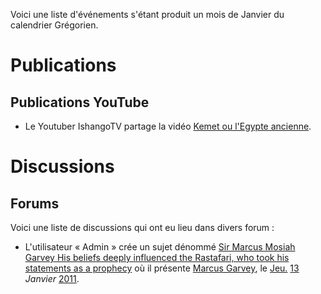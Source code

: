<!-- TITLE: 01-Janvier -->
<!-- SUBTITLE: Événement s'étant produit un Janvier -->

Voici une liste d'événements s'étant produit un mois de Janvier du calendrier Grégorien.

# Publications
## Publications YouTube
* Le Youtuber IshangoTV partage la vidéo [Kemet ou l'Egypte ancienne](https://www.youtube.com/watch?v=lfS4IzC4eLM).

# Discussions
## Forums
Voici une liste de discussions qui ont eu lieu dans divers forum :
* L'utilisateur « Admin » crée un sujet dénommé [Sir Marcus Mosiah Garvey His beliefs deeply influenced the Rastafari, who took his statements as a prophecy](http://join.clubme.net/t26-sir-marcus-mosiah-garvey-his-beliefs-deeply-influenced-the-rastafari-who-took-his-statements-as-a-prophecy#26) où il présente [Marcus Garvey](/personnalite/homme/polymathe/caraibes/midi/colonie/xamayca/marcus-gavey), le [Jeu.](/histoire/date/calendrier-gregorien/par-jour-de-la-semaine/jeudi) [13](/histoire/date/calendrier-gregorien/par-jour/13) *Janvier* [2011](/histoire/date/calendrier-gregorien/par-annee/2011).